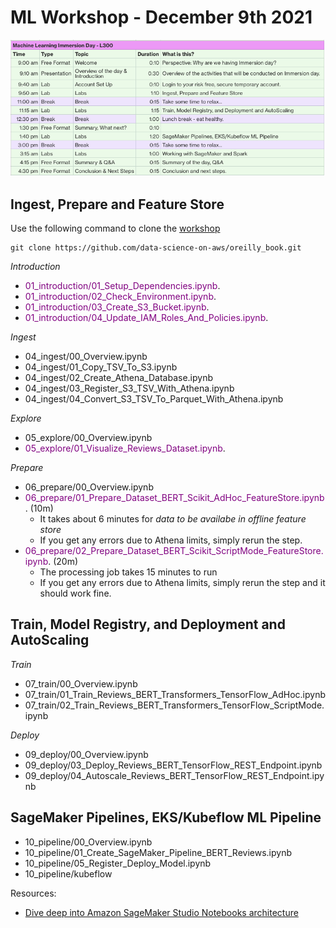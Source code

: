 # ML Workshop - December 9th 2021
![Agenda](./images/agenda.png)


## Ingest, Prepare and Feature Store

Use the following command to clone the [workshop](https://github.com/data-science-on-aws/oreilly_book)
```
git clone https://github.com/data-science-on-aws/oreilly_book.git
```

*Introduction*
* <span style="color:purple">01_introduction/01_Setup_Dependencies.ipynb</span>.
* <span style="color:purple">01_introduction/02_Check_Environment.ipynb</span>.
* <span style="color:purple">01_introduction/03_Create_S3_Bucket.ipynb</span>.
* <span style="color:purple">01_introduction/04_Update_IAM_Roles_And_Policies.ipynb</span>.

*Ingest*
* 04_ingest/00_Overview.ipynb
* 04_ingest/01_Copy_TSV_To_S3.ipynb
* 04_ingest/02_Create_Athena_Database.ipynb
* 04_ingest/03_Register_S3_TSV_With_Athena.ipynb
* 04_ingest/04_Convert_S3_TSV_To_Parquet_With_Athena.ipynb

*Explore*
* 05_explore/00_Overview.ipynb
* <span style="color:purple">05_explore/01_Visualize_Reviews_Dataset.ipynb</span>.

*Prepare*
* 06_prepare/00_Overview.ipynb
* <span style="color:purple">06_prepare/01_Prepare_Dataset_BERT_Scikit_AdHoc_FeatureStore.ipynb</span>. (10m)
  - It takes about 6 minutes for *data to be availabe in offline feature store* 
  - If you get any errors due to Athena limits, simply rerun the step.
* <span style="color:purple">06_prepare/02_Prepare_Dataset_BERT_Scikit_ScriptMode_FeatureStore.ipynb</span>. (20m)
  - The processing job takes 15 minutes to run
  - If you get any errors due to Athena limits, simply rerun the step and it should work fine.

## Train, Model Registry, and Deployment and AutoScaling
*Train*
- 07_train/00_Overview.ipynb
- 07_train/01_Train_Reviews_BERT_Transformers_TensorFlow_AdHoc.ipynb
- 07_train/02_Train_Reviews_BERT_Transformers_TensorFlow_ScriptMode.ipynb

*Deploy*
- 09_deploy/00_Overview.ipynb
- 09_deploy/03_Deploy_Reviews_BERT_TensorFlow_REST_Endpoint.ipynb
- 09_deploy/04_Autoscale_Reviews_BERT_TensorFlow_REST_Endpoint.ipynb

## SageMaker Pipelines, EKS/Kubeflow ML Pipeline
- 10_pipeline/00_Overview.ipynb
- 10_pipeline/01_Create_SageMaker_Pipeline_BERT_Reviews.ipynb
- 10_pipeline/05_Register_Deploy_Model.ipynb
- 10_pipeline/kubeflow



Resources:
- [Dive deep into Amazon SageMaker Studio Notebooks architecture](https://aws.amazon.com/blogs/machine-learning/dive-deep-into-amazon-sagemaker-studio-notebook-architecture/)